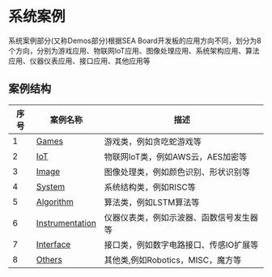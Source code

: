 # 系统案例

系统案例部分(又称Demos部分)根据SEA Board开发板的应用方向不同，划分为8个方向，分别为游戏应用、物联网IoT应用、图像处理应用、系统架构应用、算法应用、仪器仪表应用、接口应用、其他应用等

## 案例结构

| 序号 | 案例名称                                                  | 描述                                |
| ---- | ------------------------------------------------------------ | ------------------------------------------ |
| 1    | [Games](/Demos/1.Games)                           | 游戏类，例如贪吃蛇游戏等                                                        |
| 2    | [IoT](/Demos/2.IoT)                               | 物联网IoT类，例如AWS云，AES加密等                                               |
| 3    | [Image](/Demos/3.Image-Processing)                | 图像处理类，例如颜色识别、形状识别等                                             |
| 4    | [System](/Demos/4.System-Structure)               | 系统结构类，例如RISC等                                                          |
| 5    | [Algorithm](/Demos/5.Algorithm)                   | 算法类，例如LSTM算法等                                                          |
| 6    | [Instrumentation](/6.Demos/Instrumentation)       | 仪器仪表类，例如示波器、函数信号发生器等                                         |
| 7    | [Interface](/Demos/7.Interface)                   | 接口类，例如数字电路接口、传感IO扩展等                                           |
| 8    | [Others](/8.Demos/Others)                         | 其他类,例如Robotics，MISC，魔方等                                               |
